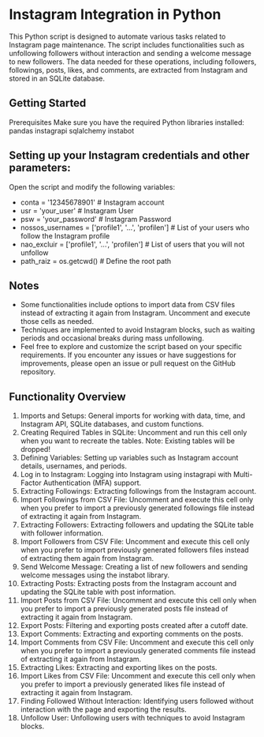 # Instagram Integration in Python
This Python script is designed to automate various tasks related to Instagram page maintenance. The script includes functionalities such as unfollowing followers without interaction and sending a welcome message to new followers. The data needed for these operations, including followers, followings, posts, likes, and comments, are extracted from Instagram and stored in an SQLite database.

## Getting Started
Prerequisites
Make sure you have the required Python libraries installed: pandas instagrapi sqlalchemy instabot

## Setting up your Instagram credentials and other parameters:
Open the script and modify the following variables:
* conta = '12345678901'  # Instagram account
* usr = 'your_user'  # Instagram User
* psw = 'your_password'  # Instagram Password
* nossos_usernames = ['profile1', '...', 'profilen']  # List of your users who follow the Instagram profile
* nao_excluir = ['profile1', '...', 'profilen']  # List of users that you will not unfollow
* path_raiz = os.getcwd()  # Define the root path

## Notes
* Some functionalities include options to import data from CSV files instead of extracting it again from Instagram. Uncomment and execute those cells as needed.
* Techniques are implemented to avoid Instagram blocks, such as waiting periods and occasional breaks during mass unfollowing.
* Feel free to explore and customize the script based on your specific requirements. If you encounter any issues or have suggestions for improvements, please open an issue or pull request on the GitHub repository.

## Functionality Overview
1. Imports and Setups: General imports for working with data, time, and Instagram API, SQLite databases, and custom functions.
2. Creating Required Tables in SQLite: Uncomment and run this cell only when you want to recreate the tables. Note: Existing tables will be dropped!
3. Defining Variables: Setting up variables such as Instagram account details, usernames, and periods.
4. Log in to Instagram: Logging into Instagram using instagrapi with Multi-Factor Authentication (MFA) support.
5. Extracting Followings: Extracting followings from the Instagram account.
6. Import Followings from CSV File: Uncomment and execute this cell only when you prefer to import a previously generated followings file instead of extracting it again from Instagram.
7. Extracting Followers: Extracting followers and updating the SQLite table with follower information.
8. Import Followers from CSV File: Uncomment and execute this cell only when you prefer to import previously generated followers files instead of extracting them again from Instagram.
9. Send Welcome Message: Creating a list of new followers and sending welcome messages using the instabot library.
10. Extracting Posts: Extracting posts from the Instagram account and updating the SQLite table with post information.
11. Import Posts from CSV File: Uncomment and execute this cell only when you prefer to import a previously generated posts file instead of extracting it again from Instagram.
12. Export Posts: Filtering and exporting posts created after a cutoff date.
13. Export Comments: Extracting and exporting comments on the posts.
14. Import Comments from CSV File: Uncomment and execute this cell only when you prefer to import a previously generated comments file instead of extracting it again from Instagram.
15. Extracting Likes: Extracting and exporting likes on the posts.
16. Import Likes from CSV File: Uncomment and execute this cell only when you prefer to import a previously generated likes file instead of extracting it again from Instagram.
17. Finding Followed Without Interaction: Identifying users followed without interaction with the page and exporting the results.
18. Unfollow User: Unfollowing users with techniques to avoid Instagram blocks.
